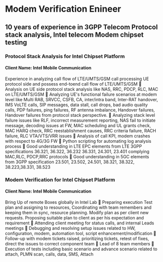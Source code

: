 

# Modem Verification Enineer
10 years of experience in 3GPP Telecom Protocol stack analysis, Intel telecom Modem chipset testing
---
### Protocol Stack Analysis for Intel Chipset Platform
#### Client Name: Intel Mobile Communication
Experience in analyzing call flow of LTE/UMTS/GSM call processing UE protocol side and possess end-toend call flow of LTE/UMTS/GSM
 Analysis on UE side protocol stack analysis like NAS, RRC, PDCP, RLC, MAC on LTE/UMTS/GSM
 Analyzing UE's functional failure scenarios at modem level like Multi RAB, SRVCC, CSFB, CA, inter/intra
band, Inter-RAT handover, IMS VoLTE calls, SIP messages, data stall, call drops, bad audio quality calls,
PDP failures, ping failures, RF antenna imbalance, Handover failures, Handover failures from protocol
stack perspective.
 Analyzing stack level failure issues like RLF, incorrect measurement reporting, NAS fail to initiate
message, decoding issues at FW, MAC scheduling and UL grants check, MAC HARQ check, RRC reestablishment causes, RRC criteria failure, RACH failure, RLC VTA/VTS/VRR issues
 Analysis of call KPI, modem crashes with respect to 4G/3G FW
 Python scripting for automating log analysis process
 Good understanding in LTE EPC elements from LTE 3GPP specifications 36.321, 36.322, 36.232 36.331,
24.301, 23.401 complying MAC,RLC, PDCP,RRC protocols
 Good understanding in 5GC elements from 3GPP specification 23.501, 23.502, 24.501, 38.321, 38.322,
38.223,38.331, 38.523

### Modem Verification for Intel Chipset Platform
#### Client Name: Intel Mobile Communication
Bring Up of remote Boxes globally in Intel Lab
 Preparing execution Test plan and assigning to resources, Coordinating with team remembers and
keeping them in sync, resource planning. Modify plan as per client new requests. Proposing suitable plan
to client as per his expectation and requirement
 Attending client meeting for status calls, and internal Leads meetings
 Debugging and resolving setup issues related to HW, configuration, modem, automation tool, script
enhancement/modification
 Follow-up with modem tickets raised, prioritizing tickets, retest of fixes, direct the issues to correct
component team
 Lead of 8 team members
 Execution of tests including basic scenario and advance scenario related to attach, PLMN scan, calls,
data, SMS, Attach

